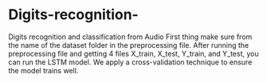 # Digits-recognition-
Digits recognition and classification from Audio 
First thing make sure from the name of the dataset folder in the preprocessing file.
After running the preprocessing file and getting 4 files X_train, X_test, Y_train, and Y_test, you can run the LSTM model.
We apply a cross-validation technique to ensure the model trains well.
